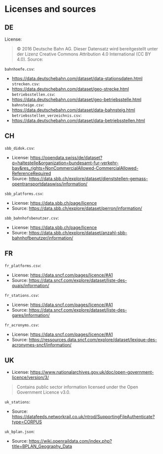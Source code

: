 # Licenses and sources

## DE
License:
> © 2016 Deutsche Bahn AG. Dieser Datensatz wird bereitgestellt unter der Lizenz Creative Commons Attribution 4.0 International (CC BY 4.0). Source:

`bahnhoefe.csv`:
- https://data.deutschebahn.com/dataset/data-stationsdaten.html
`strecken.csv`:
- https://data.deutschebahn.com/dataset/geo-strecke.html
`betriebsstellen.csv`:
- https://data.deutschebahn.com/dataset/geo-betriebsstelle.html
`bahnsteige.csv`:
- https://data.deutschebahn.com/dataset/data-bahnsteig.html
`betriebsstellen_verzeichnis.csv`:
- https://data.deutschebahn.com/dataset/data-betriebsstellen.html

## CH
`sbb_didok.csv`:
- License: https://opendata.swiss/de/dataset?q=haltestelle&organization=bundesamt-fur-verkehr-bav&res_rights=NonCommercialAllowed-CommercialAllowed-ReferenceRequired
- Source: https://data.sbb.ch/explore/dataset/dienststellen-gemass-opentransportdataswiss/information/

`sbb_platforms.csv`:
- License: https://data.sbb.ch/page/licence
- Source: https://data.sbb.ch/explore/dataset/perron/information/

`sbb_bahnhofsbenutzer.csv`:
- License: https://data.sbb.ch/page/licence
- Source: https://data.sbb.ch/explore/dataset/anzahl-sbb-bahnhofbenutzer/information/

## FR
`fr_platforms.csv`:
- License: https://data.sncf.com/pages/licence/#A1
- Source: https://data.sncf.com/explore/dataset/liste-des-quais/information/

`fr_stations.csv`:
- License: https://data.sncf.com/pages/licence/#A1
- Source: https://data.sncf.com/explore/dataset/liste-des-gares/information/

`fr_acronyms.csv`:
- License: https://data.sncf.com/pages/licence/#A1
- Source: https://ressources.data.sncf.com/explore/dataset/lexique-des-acronymes-sncf/information/


## UK
- License: https://www.nationalarchives.gov.uk/doc/open-government-licence/version/3/
> Contains public sector information licensed under the Open Government Licence v3.0.

`uk_stations`:
- Source: https://datafeeds.networkrail.co.uk/ntrod/SupportingFileAuthenticate?type=CORPUS

`uk_bplan.json`:
- Source: https://wiki.openraildata.com/index.php?title=BPLAN_Geography_Data